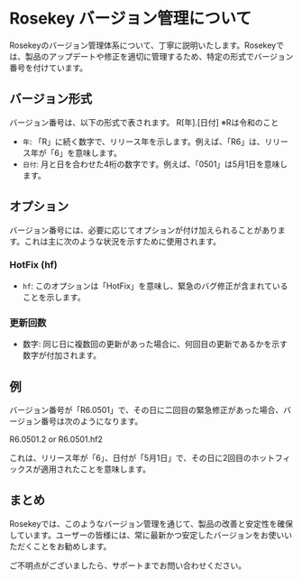 # Rosekey バージョン管理について

Rosekeyのバージョン管理体系について、丁寧に説明いたします。Rosekeyでは、製品のアップデートや修正を適切に管理するため、特定の形式でバージョン番号を付けています。

## バージョン形式

バージョン番号は、以下の形式で表されます。
R[年].[日付] ※Rは令和のこと

- `年`: 「R」に続く数字で、リリース年を示します。例えば、「R6」は、リリース年が「6」を意味します。
- `日付`: 月と日を合わせた4桁の数字です。例えば、「0501」は5月1日を意味します。

## オプション

バージョン番号には、必要に応じてオプションが付け加えられることがあります。これは主に次のような状況を示すために使用されます。

### HotFix (hf)

- `hf`: このオプションは「HotFix」を意味し、緊急のバグ修正が含まれていることを示します。

### 更新回数

- 数字: 同じ日に複数回の更新があった場合に、何回目の更新であるかを示す数字が付加されます。

## 例

バージョン番号が「R6.0501」で、その日に二回目の緊急修正があった場合、バージョン番号は次のようになります。

R6.0501.2 or R6.0501.hf2


これは、リリース年が「6」、日付が「5月1日」で、その日に2回目のホットフィックスが適用されたことを意味します。

## まとめ

Rosekeyでは、このようなバージョン管理を通じて、製品の改善と安定性を確保しています。ユーザーの皆様には、常に最新かつ安定したバージョンをお使いいただくことをお勧めします。

ご不明点がございましたら、サポートまでお問い合わせください。